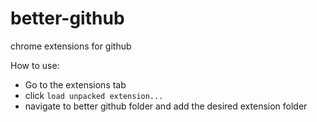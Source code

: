 better-github
=============

chrome extensions for github

How to use:

* Go to the extensions tab
* click `load unpacked extension...`
* navigate to better github folder and add the desired extension folder
